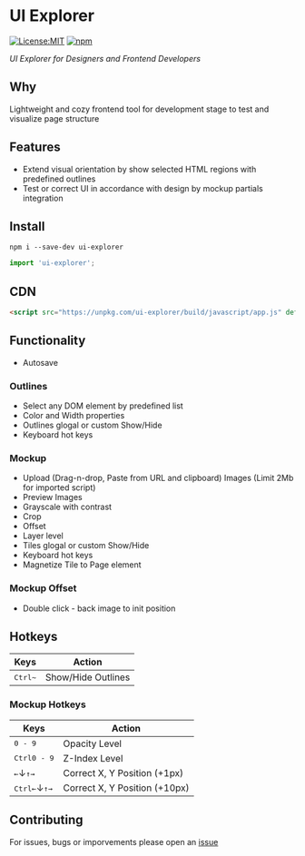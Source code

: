 # UI Explorer

[![License:MIT](https://img.shields.io/badge/License-MIT-lightgrey.svg)](https://github.com/andreymatin/ui-explorer/LICENSE)
[![npm](https://img.shields.io/npm/v/ui-explorer.svg)](https://www.npmjs.com/package/ui-explorer)

_UI Explorer for Designers and Frontend Developers_

## Why

Lightweight and cozy frontend tool for development stage to test and visualize page structure

## Features

- Extend visual orientation by show selected HTML regions with predefined outlines
- Test or correct UI in accordance with design by mockup partials integration

## Install

```shell
npm i --save-dev ui-explorer
```

```javascript
import 'ui-explorer';
```

## CDN

```html
<script src="https://unpkg.com/ui-explorer/build/javascript/app.js" defer></script>
```

## Functionality

- Autosave

### Outlines

- Select any DOM element by predefined list
- Color and Width properties
- Outlines glogal or custom Show/Hide
- Keyboard hot keys

### Mockup

- Upload (Drag-n-drop, Paste from URL and clipboard) Images (Limit 2Mb for imported script)
- Preview Images
- Grayscale with contrast
- Crop
- Offset
- Layer level
- Tiles glogal or custom Show/Hide
- Keyboard hot keys
- Magnetize Tile to Page element

### Mockup Offset

- Double click - back image to init position

## Hotkeys

| Keys                        | Action                  |
|-----------------------------|-------------------------|
| <kbd>Ctrl</kbd><kbd>~</kbd> | Show/Hide Outlines      |

### Mockup Hotkeys

| Keys                                                 | Action                        |
|------------------------------------------------------|-------------------------------|
| <kbd>0 - 9</kbd>                                     | Opacity Level                 |
| <kbd>Ctrl</kbd><kbd>0 - 9</kbd>                      | Z-Index Level                 |
| <kbd>←</kbd>↓<kbd>↑</kbd><kbd>→</kbd>                | Correct X, Y Position (+1px)  |
| <kbd>Ctrl</kbd><kbd>←</kbd>↓<kbd>↑</kbd><kbd>→</kbd> | Correct X, Y Position (+10px) |

## Contributing

For issues, bugs or imporvements please open an [issue](https://github.com/andreymatin/ui-explorer/issues/new)
